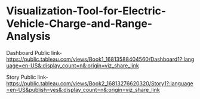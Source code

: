 # Visualization-Tool-for-Electric-Vehicle-Charge-and-Range-Analysis


Dashboard Public link-https://public.tableau.com/views/Book1_16813588404560/Dashboard1?:language=en-US&:display_count=n&:origin=viz_share_link

Story Public link-https://public.tableau.com/views/Book2_16813276620320/Story1?:language=en-US&publish=yes&:display_count=n&:origin=viz_share_link
